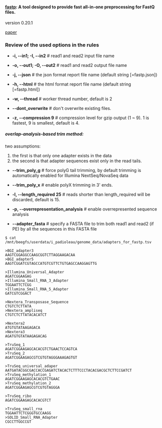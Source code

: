 #### [fastp](https://github.com/OpenGene/fastp#readme): A tool designed to provide fast all-in-one preprocessing for FastQ files. 
version 0.20.1

[paper](https://academic.oup.com/bioinformatics/article/34/17/i884/5093234)

### Review of the used options in the rules

- **-i, --in1; -I, --in2** # read1 and read2 input file name

- **-o, --out1; -O, --out2** # read1 and read2 output file name

- **-j, --json** # the json format report file name (default string [=fastp.json])

- **-h, --html** # the html format report file name (default string [=fastp.html])

- **-w, --thread** # worker thread number, default is 2

- **--dont_overwrite** # don't overwrite existing files.

- **-z, --compression 9** # compression level for gzip output (1 ~ 9). 1 is fastest, 9 is smallest, default is 4. 

##### overlap-analysis-based trim method:  
two assumptions:
1. the first is that only one adapter exists in the data
2. the second is that adapter sequences exist only in the read tails. 

- **--trim_poly_g** # force polyG tail trimming, by default trimming is automatically enabled for Illumina NextSeq/NovaSeq data

- **--trim_poly_x** # enable polyX trimming in 3' ends.

- **-l, --length_required 25** # reads shorter than length_required will be discarded, default is 15.

- **-p, --overrepresentation_analysis** # enable overrepresented sequence analysis

- **--adapter_fasta** # specify a FASTA file to trim both read1 and read2 (if PE) by all the sequences in this FASTA file
```
$ cat /mnt/beegfs/userdata/i_padioleau/genome_data/adapters_for_fastp.tsv

>BGI_adapter3
AAGTCGGAGGCCAAGCGGTCTTAGGAAGACAA
>BGI_adapter5
AAGTCGGATCGTAGCCATGTCGTTCTGTGAGCCAAGGAGTTG

>Illumina_Universal_Adapter
AGATCGGAAGAG
>Illumina_Small_RNA_3_Adapter
TGGAATTCTCGG
>Illumina_Small_RNA_5_Adapter
GATCGTCGGACT

>Nextera_Transposase_Sequence
CTGTCTCTTATA
>Nextera_ampliseq
CTGTCTCTTATACACATCT

>Nextera2
ATGTGTATAAGAGACA
>Nextera3
AGATGTGTATAAGAGACAG

>TruSeq_1
AGATCGGAAGAGCACACGTCTGAACTCCAGTCA
>TruSeq_2
AGATCGGAAGAGCGTCGTGTAGGGAAAGAGTGT

>TruSeq_universal_adaper
AATGATACGGCGACCACCGAGATCTACACTCTTTCCCTACACGACGCTCTTCCGATCT
>TruSeq_methylation_1
AGATCGGAAGAGCACACGTCTGAAC
>TruSeq_methylation_2
AGATCGGAAGAGCGTCGTGTAGGGA

>TruSeq_ribo
AGATCGGAAGAGCACACGTCT

>TruSeq_small_rna
TGGAATTCTCGGGTGCCAAGG
>SOLID_Small_RNA_Adapter
CGCCTTGGCCGT
```
